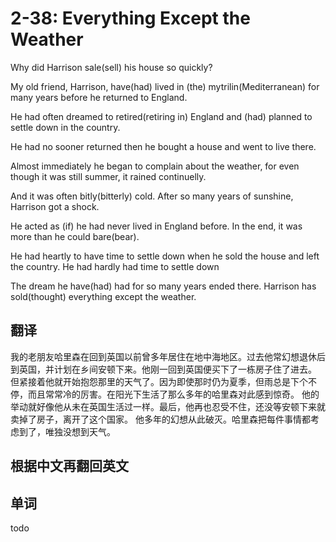 # 2-38: Everything Except the Weather

Why did Harrison sale(sell) his house so quickly?

My old friend, Harrison, have(had) lived in (the) mytrilin(Mediterranean) for many years before he returned to England.

He had often dreamed to retired(retiring in) England and (had) planned to settle down in the country.

He had no sooner returned then he bought a house and went to live there.

Almost immediately he began to complain about the weather, for even though it was still summer, it rained continuelly.

And it was often bitly(bitterly) cold. After so many years of sunshine, Harrison got a shock.

He acted as (if) he had never lived in England before. In the end, it was more than he could bare(bear).

He had heartly to have time to settle down when he sold the house and left the country.
He had hardly had time to settle down

The dream he have(had) had for so many years ended there. Harrison has sold(thought) everything except the weather.

## 翻译

我的老朋友哈里森在回到英国以前曾多年居住在地中海地区。过去他常幻想退休后到英国，并计划在乡间安顿下来。他刚一回到英国便买下了一栋房子住了进去。
但紧接着他就开始抱怨那里的天气了。因为即使那时仍为夏季，但雨总是下个不停，而且常常冷的厉害。在阳光下生活了那么多年的哈里森对此感到惊奇。
他的举动就好像他从未在英国生活过一样。最后，他再也忍受不住，还没等安顿下来就卖掉了房子，离开了这个国家。
他多年的幻想从此破灭。哈里森把每件事情都考虑到了，唯独没想到天气。

## 根据中文再翻回英文

## 单词

todo
